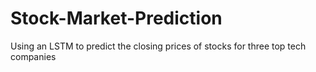 # Stock-Market-Prediction
Using an LSTM to predict the closing prices of stocks for three top tech companies

